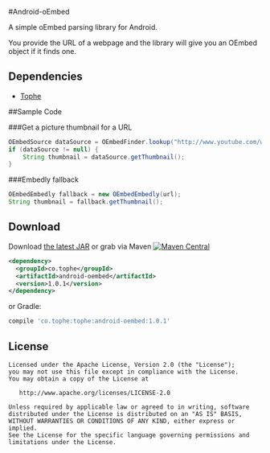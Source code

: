 #Android-oEmbed

A simple oEmbed parsing library for Android.

You provide the URL of a webpage and the library will give you an OEmbed object if it finds one.

## Dependencies

* [Tophe](https://github.com/levelup/Android-HttpClient)

##Sample Code

###Get a picture thumbnail for a URL

```java
OEmbedSource dataSource = OEmbedFinder.lookup("http://www.youtube.com/watch?v=ODrLMCXKTS8");
if (dataSource != null) {
    String thumbnail = dataSource.getThumbnail();
}
```

###Embedly fallback

```java
OEmbedEmbedly fallback = new OEmbedEmbedly(url);
String thumbnail = fallback.getThumbnail();
```

## Download

Download [the latest JAR][1] or grab via Maven [![Maven Central](https://maven-badges.herokuapp.com/maven-central/co.tophe/android-oembed/badge.svg?style=flat)](https://maven-badges.herokuapp.com/maven-central/co.tophe/android-oembed)
```xml
<dependency>
  <groupId>co.tophe</groupId>
  <artifactId>android-oembed</artifactId>
  <version>1.0.1</version>
</dependency>
```
or Gradle:
```groovy
compile 'co.tophe:tophe:android-oembed:1.0.1'
```

## License

    Licensed under the Apache License, Version 2.0 (the "License");
    you may not use this file except in compliance with the License.
    You may obtain a copy of the License at

       http://www.apache.org/licenses/LICENSE-2.0

    Unless required by applicable law or agreed to in writing, software
    distributed under the License is distributed on an "AS IS" BASIS,
    WITHOUT WARRANTIES OR CONDITIONS OF ANY KIND, either express or implied.
    See the License for the specific language governing permissions and
    limitations under the License.

[1]: https://search.maven.org/remote_content?g=co.tophe&a=android-oembed&v=LATEST
